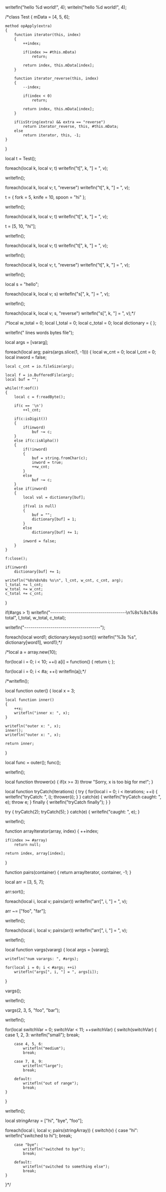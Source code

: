 writefln("hello %d world!", 4);
writeln("hello %d world!", 4);

/*class Test
{
	mData = [4, 5, 6];
	
	method opApply(extra)
	{
		function iterator(this, index)
		{
			++index;
			
			if(index >= #this.mData)
				return;
				
			return index, this.mData[index];
		}
		
		function iterator_reverse(this, index)
		{
			--index;
			
			if(index < 0)
				return;
				
			return index, this.mData[index];
		}

		if(isString(extra) && extra == "reverse")
			return iterator_reverse, this, #this.mData;
		else
			return iterator, this, -1;
	}
}

local t = Test();

foreach(local k, local v; t)
	writefln("t[", k, "] = ", v);
	
writefln();

foreach(local k, local v; t, "reverse")
	writefln("t[", k, "] = ", v);
	
t =
{
	fork = 5,
	knife = 10,
	spoon = "hi"
};

writefln();

foreach(local k, local v; t)
	writefln("t[", k, "] = ", v);
	
t = [5, 10, "hi"];

writefln();

foreach(local k, local v; t)
	writefln("t[", k, "] = ", v);

writefln();

foreach(local k, local v; t, "reverse")
	writefln("t[", k, "] = ", v);
	
writefln();

local s = "hello";

foreach(local k, local v; s)
	writefln("s[", k, "] = ", v);
	
writefln();

foreach(local k, local v; s, "reverse")
	writefln("s[", k, "] = ", v);*/

/*local w_total = 0;
local l_total = 0;
local c_total = 0;
local dictionary = { };

writefln("	 lines	 words	 bytes file");

local args = [vararg];

foreach(local arg; pairs(args.slice(1, -1)))
{
	local w_cnt = 0;
	local l_cnt = 0;
	local inword = false;

	local c_cnt = io.fileSize(arg);

	local f = io.BufferedFile(arg);
	local buf = "";

	while(!f:eof())
	{
		local c = f:readByte();

		if(c == '\n')
			++l_cnt;

		if(c:isDigit())
		{
			if(inword)
				buf ~= c;
		}
		else if(c:isAlpha())
		{
			if(!inword)
			{
				buf = string.fromChar(c);
				inword = true;
				++w_cnt;
			}
			else
				buf ~= c;
		}
		else if(inword)
		{
			local val = dictionary[buf];
			
			if(val is null)
			{
				buf = "";
				dictionary[buf] = 1;
			}
			else
				dictionary[buf] += 1;

			inword = false;
		}
	}
	
	f:close();

	if(inword)
		dictionary[buf] += 1;

	writefln("%8s%8s%8s %s\n", l_cnt, w_cnt, c_cnt, arg);
	l_total += l_cnt;
	w_total += w_cnt;
	c_total += c_cnt;
}

if(#args > 1)
	writefln("--------------------------------------\n%8s%8s%8s total", l_total, w_total, c_total);

writefln("--------------------------------------");

foreach(local word1; dictionary:keys():sort())
	writefln("%3s %s", dictionary[word1], word1);*/
	


/*local a = array.new(10);

for(local i = 0; i < 10; ++i)
	a[i] = function() { return i; };

for(local i = 0; i < #a; ++i)
	writefln(a[i]());*/


/*writefln();

local function outer()
{
	local x = 3;

	local function inner()
	{
		++x;
		writefln("inner x: ", x);
	}

	writefln("outer x: ", x);
	inner();
	writefln("outer x: ", x);

	return inner;
}

local func = outer();
func();

writefln();

local function thrower(x)
{
	if(x >= 3)
		throw "Sorry, x is too big for me!";
}

local function tryCatch(iterations)
{
	try
	{
		for(local i = 0; i < iterations; ++i)
		{
			writefln("tryCatch: ", i);
			thrower(i);
		}
	}
	catch(e)
	{
		writefln("tryCatch caught: ", e);
		throw e;
	}
	finally
	{
		writefln("tryCatch finally");
	}
}

try
{
	tryCatch(2);
	tryCatch(5);
}
catch(e)
{
	writefln("caught: ", e);
}

writefln();

function arrayIterator(array, index)
{
	++index;

	if(index >= #array)
		return null;

	return index, array[index];
}

function pairs(container)
{
	return arrayIterator, container, -1;
}

local arr = [3, 5, 7];

arr:sort();

foreach(local i, local v; pairs(arr))
	writefln("arr[", i, "] = ", v);

arr ~= ["foo", "far"];

writefln();

foreach(local i, local v; pairs(arr))
	writefln("arr[", i, "] = ", v);

writefln();

local function vargs(vararg)
{
	local args = [vararg];

	writefln("num varargs: ", #args);

	for(local i = 0; i < #args; ++i)
		writefln("args[", i, "] = ", args[i]);
}

vargs();

writefln();

vargs(2, 3, 5, "foo", "bar");

writefln();

for(local switchVar = 0; switchVar < 11; ++switchVar)
{
	switch(switchVar)
	{
		case 1, 2, 3:
			writefln("small");
			break;

		case 4, 5, 6:
			writefln("medium");
			break;
			
		case 7, 8, 9:
			writefln("large");
			break;
			
		default:
			writefln("out of range");
			break;
	}
}

writefln();

local stringArray = ["hi", "bye", "foo"];

foreach(local i, local v; pairs(stringArray))
{
	switch(v)
	{
		case "hi":
			writefln("switched to hi");
			break;
			
		case "bye":
			writefln("switched to bye");
			break;
			
		default:
			writefln("switched to something else");
			break;
	}
}*/